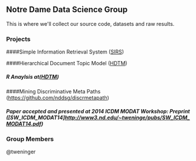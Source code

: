 ## Notre Dame Data Science Group

This is where we'll collect our source code, datasets and raw results.

### Projects

####Simple Information Retrieval System ([SIRS](https://github.com/nddsg/SIRS))

####Hierarchical Document Topic Model ([HDTM](https://github.com/nddsg/HDTM/tree/kais/))
##### R Anaylsis at([HDTM](https://github.com/nddsg/HDTM/tree/kais/analysis))

####Mining Discriminative Meta Paths (https://github.com/nddsg/discrmetapath)
##### Paper accepted and presented at 2014 ICDM MODAT Workshop: Preprint ([SW_ICDM_MODAT14]http://www3.nd.edu/~tweninge/pubs/SW_ICDM_MODAT14.pdf)

### Group Members

@tweninger


